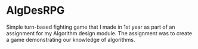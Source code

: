 AlgDesRPG
=========

Simple turn-based fighting game that I made in 1st year as part of an assignment for my Algorithm design module. The assignment was to create a game demonstrating our knowledge of algorithms.

